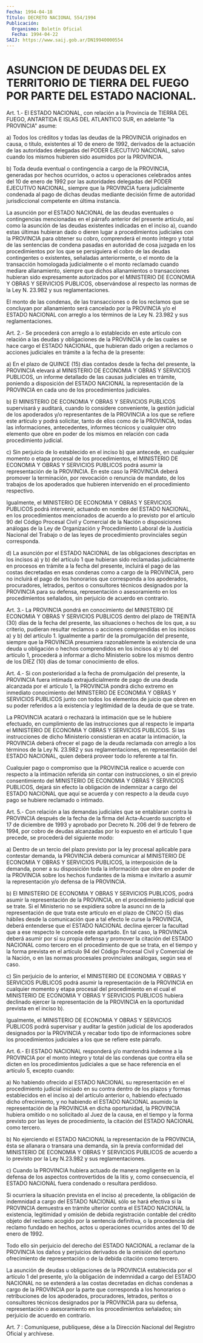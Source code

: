 ```yaml
---
Fecha: 1994-04-18
Título: DECRETO NACIONAL 554/1994
Publicación:
  Organismo: Boletín Oficial
  Fecha: 1994-04-22
SAIJ: https://www.saij.gob.ar/DN19940000554
---
```

# ASUNCION DE DEUDAS DEL EX TERRITORIO DE TIERRA DEL FUEGO POR PARTE DEL ESTADO NACIONAL.

<a id="1"></a>
Art. 1.- El ESTADO NACIONAL, con relación a la Provincia de TIERRA DEL FUEGO, ANTARTIDA E ISLAS DEL ATLANTICO SUR, en adelante "la PROVINCIA" asume:

a) Todos los créditos y todas las deudas de la PROVINCIA originados en causa, o título, existentes al 10 de enero de 1992, derivados de la actuación de las autoridades delegadas del PODER EJECUTIVO NACIONAL, salvo cuando los mismos hubieren sido asumidos por la PROVINCIA.

b) Toda deuda eventual o contingencia a cargo de la PROVINCIA, generadas por hechos ocurridos, o actos u operaciones celebrados antes del 10 de enero de 1992 por las autoridades delegadas del PODER EJECUTIVO NACIONAL, siempre que la PROVINCIA fuera judicialmente condenada al pago de dichas deudas mediante decisión firme de autoridad jurisdiccional competente en última instancia.

La  asunción  por  el ESTADO NACIONAL de las deudas  eventuales  o contingencias mencionadas  en  el  párrafo  anterior  del  presente artículo,  así  como la asunción de las deudas existentes indicadas en el inciso a),  cuando estas últimas hubieran dado o dieren lugar a  procedimientos judiciales  con  la  PROVINCIA  para  obtener  su cobro,  comprenderá  el  monto íntegro y total de las sentencias de condena pasadas en autoridad  de cosa juzgada en los procedimientos por los que se persiguiera el cobro  de  las  deudas contingentes o existentes, señaladas anteriormente, o el monto  de  la transacción homologada  judicialmente  o  el  monto  reclamado  cuando  mediare allanamiento,  siempre  que  dichos  allanamientos  o transacciones hubieran  sido  expresamente  autorizados  por  el  MINISTERIO   DE ECONOMIA Y OBRAS Y SERVICIOS PUBLICOS, observándose al respecto las normas de la Ley N. 23.982 y sus reglamentaciones.

El monto de las condenas, de las transacciones o de los reclamos que se concluyan por allanamiento será cancelado por la PROVINCIA y/o el ESTADO NACIONAL con arreglo a los términos de la Ley N. 23.982 y sus reglamentaciones.

<a id="2"></a>
Art. 2.- Se procederá con arreglo a lo establecido en este artículo con relación a las deudas y obligaciones de la PROVINCIA y de las cuales se hace cargo el ESTADO NACIONAL, que hubieran dado origen a reclamos o acciones judiciales en trámite a la fecha de la presente:

a) En el plazo de QUINCE (15) días contados desde la fecha del presente, la PROVINCIA  elevará al MINISTERIO DE ECONOMIA Y OBRAS Y SERVICIOS PUBLICOS, un informe  detallado  de las causas judiciales en trámite, poniendo a disposición del ESTADO NACIONAL la representación de la PROVINCIA en cada uno de los procedimientos judiciales.

b) El MINISTERIO DE ECONOMIA Y OBRAS Y SERVICIOS PUBLICOS supervisará y auditará, cuando lo considere conveniente, la gestión judicial de los apoderados y/o representantes de la PROVINCIA a los que se refiere este artículo y podrá solicitar, tanto de ellos como de la PROVINCIA, todas las informaciones, antecedentes, informes técnicos y cualquier otro elemento que obre en poder de los mismos en relación con cada procedimiento judicial.

c) Sin  perjuicio de lo establecido en el inciso b) que antecede, en cualquier momento o etapa procesal de los procedimientos, el MINISTERIO DE ECONOMIA Y OBRAS Y SERVICIOS PUBLICOS podrá asumir la representación de la PROVINCIA. En este caso la PROVINCIA deberá promover la terminación, por revocación o renuncia de mandato, de los trabajos de los apoderados que hubieren intervenido en el procedimiento respectivo.

Igualmente, el MINISTERIO DE ECONOMIA Y OBRAS  Y  SERVICIOS PUBLICOS podrá  intervenir, actuando en nombre del ESTADO NACIONAL, en los procedimientos  mencionados  de acuerdo a lo previsto por el artículo 90 del Código Procesal Civil  y  Comercial  de la Nación o disposiciones  análogas  de  la Ley de Organización y Procedimiento Laboral de la Justicia Nacional  del  Trabajo  o  de  las  leyes de procedimiento provinciales según corresponda.

d)  La  asunción  por  el  ESTADO  NACIONAL  de  las  obligaciones descriptas en los incisos a) y b) del artículo 1 que hubieran  sido reclamadas  judicialmente  en  procesos  en  trámite a la fecha del presente,  incluirá  el  pago  de  las  costas decretadas  en  esas condenas como a cargo de la PROVINCIA, pero  no incluirá el pago de los  honorarios  que  corresponda  a los apoderados,  procuradores, letrados,  peritos  o  consultores  técnicos    designados  por  la PROVINCIA  para su defensa, representación o asesoramiento  en  los procedimientos señalados, sin perjuicio de acuerdo en contrario.

<a id="3"></a>
Art. 3.- La PROVINCIA pondrá en conocimiento del MINISTERIO DE ECONOMIA Y OBRAS Y SERVICIOS PUBLICOS dentro del plazo de TREINTA (30) días de la  fecha  del  presente,  las situaciones o hechos de los  que,  a  su criterio, pudieran resultar  reclamos  o  acciones comprendidas en  los  incisos  a) y b) del artículo 1. Igualmente a partir de la promulgación del presente,  siempre  que  la PROVINCIA presumiera  razonablemente  la existencia de una deuda u obligación o hechos comprendidos en los  incisos  a)  y  b)  del  artículo  1, procederá  a informar a dicho Ministerio sobre los mismos dentro de los DIEZ (10) días de tomar conocimiento de ellos.

<a id="4"></a>
Art. 4.- Si con posterioridad a la fecha de promulgación del presente, la PROVINCIA fuera intimada extrajudicialmente de pago de una deuda alcanzada por el artículo 1, la PROVINCIA pondrá dicho extremo en inmediato conocimiento del MINISTERIO DE ECONOMIA Y OBRAS Y SERVICIOS PUBLICOS junto con todos los elementos de juicio que obren en su poder referidos a la existencia y legitimidad de la deuda de que se trate.

La PROVINCIA acatará o rechazará la intimación que se le hubiere efectuado, en cumplimiento de las instrucciones que al respecto le imparta el MINISTERIO DE ECONOMIA Y OBRAS Y SERVICIOS PUBLICOS. Si las instrucciones de dicho  Ministerio consistieran en acatar la intimación, la PROVINCIA deberá ofrecer el pago de la deuda reclamada con arreglo a los términos de la Ley N. 23.982 y sus reglamentaciones, en representación del ESTADO NACIONAL, quien deberá proveer todo lo referente a tal fin.

Cualquier pago o compromiso que la PROVINCIA realice o acuerde con respecto a la intimación referida sin contar con instrucciones, o sin el previo consentimiento del MINISTERIO DE ECONOMIA Y OBRAS Y SERVICIOS PUBLICOS, dejará sin efecto la obligación de indemnizar a cargo del ESTADO NACIONAL que aquí se acuerda y con respecto a la deuda cuyo pago se hubiere reclamado o intimado.

<a id="5"></a>
Art. 5.- Con relación a las demandas judiciales que se entablaran contra la PROVINCIA después de la fecha  de la firma del Acta-Acuerdo  suscripto  el 17 de diciembre de 1993 y aprobado  por Decreto N. 206 del 9 de febrero de 1994, por cobro de deudas alcanzadas por lo expuesto en el artículo 1 que precede, se procederá del siguiente modo:

a)  Dentro  de  un  tercio  del plazo previsto por la ley procesal aplicable para contestar demanda,  la PROVINCIA deberá comunicar al MINISTERIO DE ECONOMIA Y OBRAS Y SERVICIOS PUBLICOS, la interposición  de  la  demanda,  poner a  su  disposición  toda  la información  que obre en poder de la  PROVINCIA  sobre  los  hechos fundantes de la  misma  e  invitarlo a asumir la representación y/o defensa de la PROVINCIA.

b) El MINISTERIO DE ECONOMIA  Y  OBRAS Y SERVICIOS PUBLICOS, podrá asumir  la  representación  de la PROVINCIA,  en  el  procedimiento judicial que se trate. Si el  Ministerio  no  se expidiera sobre la asunci  nn de la representación de que trata este  artículo  en  el plazo de  CINCO  (5)  días  hábiles desde la comunicación que a tal efecto  le curse la PROVINCIA,  deberá  entenderse  que  el  ESTADO NACIONAL  declina ejercer la facultad que a ese respecto le concede este apartado.  En  tal  caso, la PROVINCIA deberá asumir por sí su propia defensa y promover  la  citación  del  ESTADO  NACIONAL como tercero  en  el  procedimiento de que se trata, en el tiempo  y  la forma prevista en  el  artículo  94  del  Código  Procesal  Civil y Comercial  de  la  Nación,  o en las normas procesales provinciales análogas, según sea el caso.

c)  Sin perjuicio de lo anterior,  el  MINISTERIO  DE  ECONOMIA  Y OBRAS  Y  SERVICIOS  PUBLICOS  podrá asumir la representación de la PROVINCIA en cualquier momento y  etapa  procesal del procedimiento en el cual el MINISTERIO DE ECONOMIA Y OBRAS  Y  SERVICIOS PUBLICOS hubiera declinado ejercer la representación de la  PROVINCIA  en la oportunidad prevista en el inciso b).

Igualmente,   el  MINISTERIO  DE  ECONOMIA  Y  OBRAS  Y  SERVICIOS PUBLICOS podrá  supervisar  y  auditar  la  gestión judicial de los apoderados  designados  por  la PROVINCIA y recabar  todo  tipo  de informaciones sobre los procedimientos  judiciales  a  los  que  se refiere  este  párrafo.

<a id="6"></a>
Art. 6.- El ESTADO NACIONAL responderá y/o mantendrá indemne a la PROVINCIA por el monto íntegro y total de las condenas que contra ella se dicten en los procedimientos judiciales a que se hace referencia en el artículo 5, excepto cuando:

a) No habiendo ofrecido al ESTADO NACIONAL su representación en el procedimiento judicial iniciado  en  su  contra  dentro  de  los plazos  y formas establecidos en el inciso a) del artículo anterior o, habiendo  efectuado  dicho ofrecimiento, y no habiendo el ESTADO NACIONAL  asumido  la  representación  de  la  PROVINCIA  en  dicha oportunidad, la PROVINCIA  hubiera  omitido o no solicitado al Juez de la causa, en el tiempo y la forma  previsto  por  las  leyes  de procedimiento,  la  citación  del ESTADO NACIONAL como tercero.

b)  No  ejerciendo  el ESTADO NACIONAL  la  representación  de  la PROVINCIA, ésta se allanara  o  transara una demanda, sin la previa conformidad  del  MINISTERIO  DE  ECONOMIA   Y  OBRAS  Y  SERVICIOS PUBLICOS  de  acuerdo  a  lo  previsto por la Ley  N.23.982  y  sus reglamentaciones.

c) Cuando la PROVINCIA hubiera actuado de manera negligente en la defensa de los aspectos controvertidos de la litis y, como consecuencia, el ESTADO NACIONAL fuera condenado o resultara perdidoso.

Si ocurriera la situación prevista en el inciso a) precedente, la obligación de indemnidad a cargo del ESTADO NACIONAL sólo se hará efectiva si la PROVINCIA demuestra en trámite ulterior contra el ESTADO NACIONAL la existencia, legitimidad y omisión de debida registración contable del crédito objeto del reclamo acogido por la sentencia definitiva, o la procedencia del reclamo fundado en hechos, actos u operaciones ocurridos antes del 10 de enero de 1992.

Todo ello sin perjuicio del derecho del ESTADO NACIONAL a reclamar de la PROVINCIA los daños y perjuicios derivados de la omisión del oportuno ofrecimiento de representación o de la debida citación como tercero.

La asunción de deudas u obligaciones de la PROVINCIA establecida por el artículo 1 del presente, y/o la obligación de indemnidad a cargo del ESTADO NACIONAL no se extenderá a las costas decretadas en dichas condenas a cargo de la PROVINCIA por la parte que corresponda a los honorarios o retribuciones de los apoderados, procuradores, letrados, peritos o consultores técnicos designados por la PROVINCIA para su defensa, representación o asesoramiento en los procedimientos señalados; sin perjuicio de acuerdo en contrario.

<a id="7"></a>
Art. 7 : Comuníquese, publíquese, dése a la Dirección Nacional del Registro Oficial y archívese.